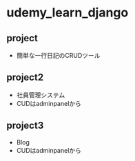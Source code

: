 # udemy_learn_django

## project
  - 簡単な一行日記のCRUDツール
 
## project2
  - 社員管理システム
  - CUDはadminpanelから

## project3
  - Blog
  - CUDはadminpanelから

